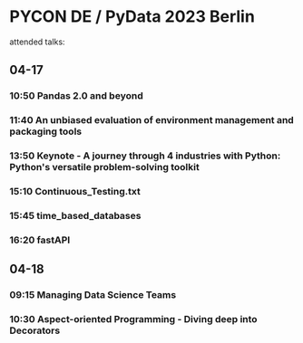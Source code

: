 # PYCON DE / PyData 2023 Berlin

attended talks:

## 04-17
### 10:50 Pandas 2.0 and beyond
### 11:40 An unbiased evaluation of environment management and packaging tools
### 13:50 Keynote - A journey through 4 industries with Python: Python's versatile problem-solving toolkit
### 15:10 Continuous_Testing.txt
### 15:45 time_based_databases
### 16:20 fastAPI


## 04-18
### 09:15 Managing Data Science Teams
### 10:30 Aspect-oriented Programming - Diving deep into Decorators
